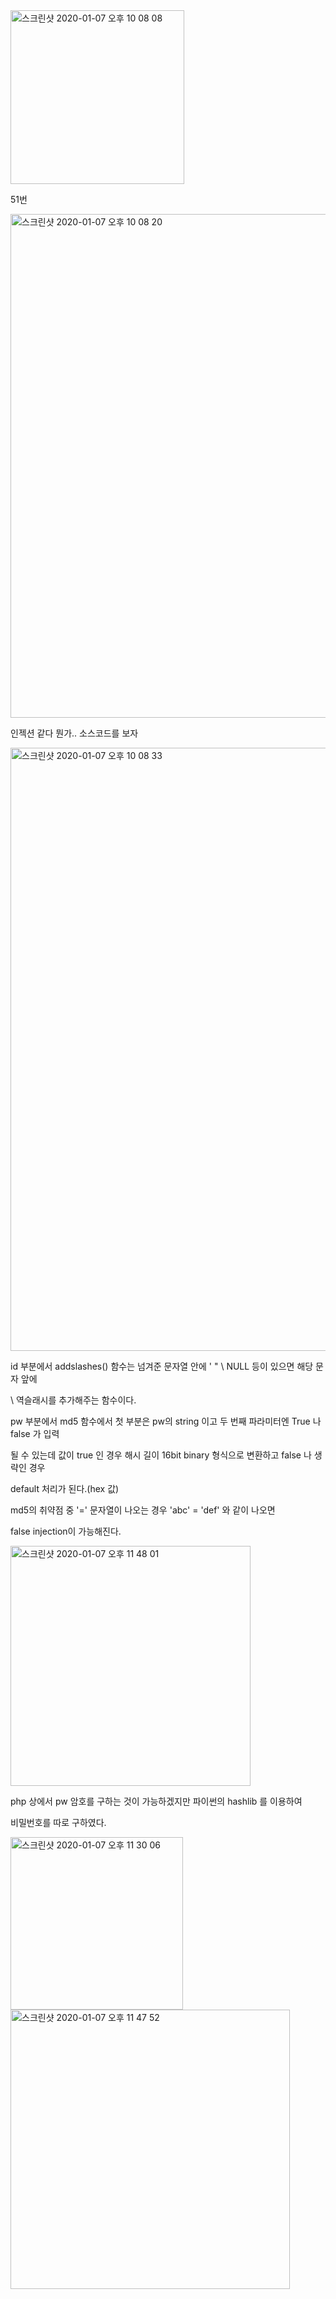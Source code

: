<img width="278" alt="스크린샷 2020-01-07 오후 10 08 08" src="https://user-images.githubusercontent.com/54495632/71898144-ec28a500-319b-11ea-97bb-71fe80751dc0.png">

51번

<img width="806" alt="스크린샷 2020-01-07 오후 10 08 20" src="https://user-images.githubusercontent.com/54495632/71898152-ef239580-319b-11ea-9e6f-16d1cca30627.png">

인젝션 같다 뭔가.. 소스코드를 보자

<img width="965" alt="스크린샷 2020-01-07 오후 10 08 33" src="https://user-images.githubusercontent.com/54495632/71898164-f64aa380-319b-11ea-968f-18cfc13ad99b.png">

id 부분에서 addslashes() 함수는 넘겨준 문자열 안에 ' " \ NULL 등이 있으면 해당 문자 앞에 

\ 역슬래시를 추가해주는 함수이다.

pw 부분에서 md5 함수에서 첫 부분은 pw의 string 이고 두 번째 파라미터엔 True 나 false 가 입력 

될 수 있는데 값이 true 인 경우 해시 길이 16bit binary 형식으로 변환하고 false 나 생략인 경우 

default 처리가 된다.(hex 값)

md5의 취약점 중 '=' 문자열이 나오는 경우 'abc' = 'def' 와 같이 나오면 

false injection이 가능해진다.

<img width="384" alt="스크린샷 2020-01-07 오후 11 48 01" src="https://user-images.githubusercontent.com/54495632/71904209-12087680-31a9-11ea-9822-ddbdc3098ada.png">

php 상에서 pw 암호를 구하는 것이 가능하겠지만 파이썬의 hashlib 를 이용하여

비밀번호를 따로 구하였다.

<img width="276" alt="스크린샷 2020-01-07 오후 11 30 06" src="https://user-images.githubusercontent.com/54495632/71904258-29476400-31a9-11ea-81ec-6614ebc25589.png">

<img width="447" alt="스크린샷 2020-01-07 오후 11 47 52" src="https://user-images.githubusercontent.com/54495632/71904276-2b112780-31a9-11ea-9ca7-34598b4b3c19.png">